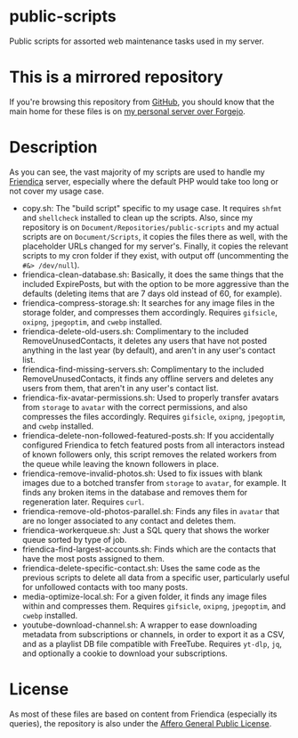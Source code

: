 # public-scripts

Public scripts for assorted web maintenance tasks used in my server.

# This is a mirrored repository

If you're browsing this repository from [GitHub](https://github.com/csolisr/public-scripts), you should know that the main home for these files is on [my personal server over Forgejo](https://code.azkware.net/csolisr/public-scripts).

# Description

As you can see, the vast majority of my scripts are used to handle my [Friendica](https://friendi.ca) server, especially where the default PHP would take too long or not cover my usage case.

* copy.sh: The "build script" specific to my usage case. It requires `shfmt` and `shellcheck` installed to clean up the scripts. Also, since my repository is on `Document/Repositories/public-scripts` and my actual scripts are on `Document/Scripts`, it copies the files there as well, with the placeholder URLs changed for my server's. Finally, it copies the relevant scripts to my cron folder if they exist, with output off (uncommenting the `#&> /dev/null`).
* friendica-clean-database.sh: Basically, it does the same things that the included ExpirePosts, but with the option to be more aggressive than the defaults (deleting items that are 7 days old instead of 60, for example).
* friendica-compress-storage.sh: It searches for any image files in the storage folder, and compresses them accordingly. Requires `gifsicle`, `oxipng`, `jpegoptim`, and `cwebp` installed.
* friendica-delete-old-users.sh: Complimentary to the included RemoveUnusedContacts, it deletes any users that have not posted anything in the last year (by default), and aren't in any user's contact list.
* friendica-find-missing-servers.sh: Complimentary to the included RemoveUnusedContacts, it finds any offline servers and deletes any users from them, that aren't in any user's contact list.
* friendica-fix-avatar-permissions.sh: Used to properly transfer avatars from `storage` to `avatar` with the correct permissions, and also compresses the files accordingly. Requires `gifsicle`, `oxipng`, `jpegoptim`, and `cwebp` installed.
* friendica-delete-non-followed-featured-posts.sh: If you accidentally configured Friendica to fetch featured posts from all interactors instead of known followers only, this script removes the related workers from the queue while leaving the known followers in place.
* friendica-remove-invalid-photos.sh: Used to fix issues with blank images due to a botched transfer from `storage` to `avatar`, for example. It finds any broken items in the database and removes them for regeneration later. Requires `curl`.
* friendica-remove-old-photos-parallel.sh: Finds any files in `avatar` that are no longer associated to any contact and deletes them.
* friendica-workerqueue.sh: Just a SQL query that shows the worker queue sorted by type of job.
* friendica-find-largest-accounts.sh: Finds which are the contacts that have the most posts assigned to them.
* friendica-delete-specific-contact.sh: Uses the same code as the previous scripts to delete all data from a specific user, particularly useful for unfollowed contacts with too many posts.
* media-optimize-local.sh: For a given folder, it finds any image files within and compresses them. Requires `gifsicle`, `oxipng`, `jpegoptim`, and `cwebp` installed.
* youtube-download-channel.sh: A wrapper to ease downloading metadata from subscriptions or channels, in order to export it as a CSV, and as a playlist DB file compatible with FreeTube. Requires `yt-dlp`, `jq`, and optionally a cookie to download your subscriptions.

# License

As most of these files are based on content from Friendica (especially its queries), the repository is also under the [Affero General Public License](https://www.gnu.org/licenses/agpl-3.0.en.html).
